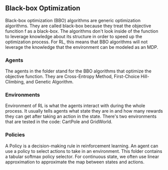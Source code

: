## Black-box Optimization

Black-box optimization (BBO) algorithms are generic optimization algorithms. They are called black-box because they treat the objective funcition f as a black-box. The algorithms don't look inside of the function to leverage knowledge about its structure in order to speed up the optimization process. For RL, this means that BBO algorithms will not leverage the knowledge that the environment can be modeled as an MDP.

### Agents

The agents in the folder stand for the BBO algorithms that optimize the objective function. They are Cross-Entropy Method, First-Choice Hill-Climbing, and Genetic Algorithm.

### Environments

Environment of RL is what the agents interact with during the whole process. It usually tells agents what state they are in and how many rewards they can get after taking an action in the state. There's two environments that are tested in the code: CartPole and GridWorld.

### Policies

A Policy is a decision-making rule in reinforcement learning. An agent can use a policy to select actions to take in an environment. This folder contains a tabular softmax policy selector. For continuous state, we often use linear approximation to approximate the map between states and actions.







